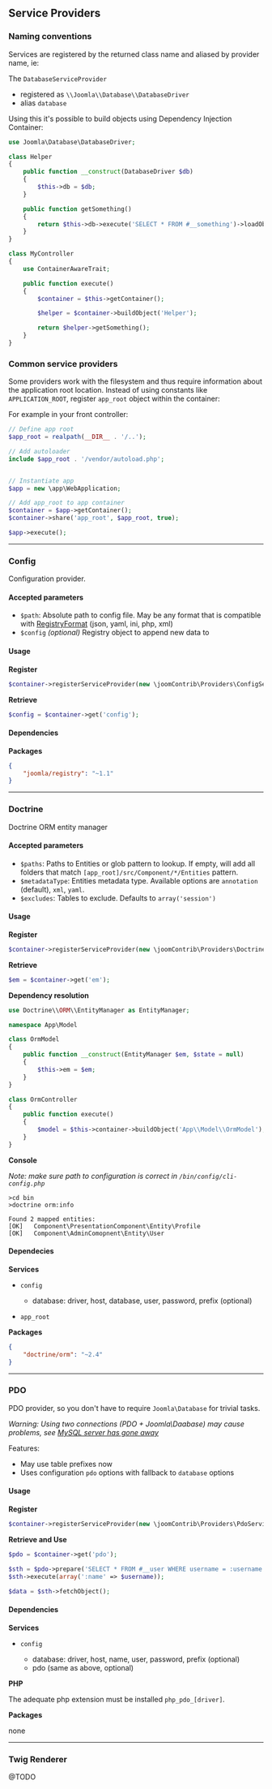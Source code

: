 ## Service Providers

### Naming conventions

Services are registered by the returned class name and aliased by provider name, ie:

The `DatabaseServiceProvider`
- registered as `\\Joomla\\Database\\DatabaseDriver`
- alias `database`

Using this it's possible to build objects using Dependency Injection Container:

```PHP
use Joomla\Database\DatabaseDriver;

class Helper
{
	public function __construct(DatabaseDriver $db)
	{
		$this->db = $db;
	}

	public function getSomething()
	{
		return $this->db->execute('SELECT * FROM #__something')->loadObjectList();
	}
}

class MyController
{
	use ContainerAwareTrait;

	public function execute()
	{
		$container = $this->getContainer();

		$helper = $container->buildObject('Helper');

		return $helper->getSomething();
	}
}

```


### Common service providers

Some providers work with the filesystem and thus require information about the application root location.
Instead of using constants like `APPLICATION_ROOT`, register `app_root` object within the container:

For example in your front controller:

```PHP
// Define app root
$app_root = realpath(__DIR__ . '/..');

// Add autoloader
include $app_root . '/vendor/autoload.php';


// Instantiate app
$app = new \app\WebApplication;

// Add app_root to app container
$container = $app->getContainer();
$container->share('app_root', $app_root, true);

$app->execute();
```

---

### Config

Configuration provider.

#### Accepted parameters

- `$path`: Absolute path to config file. May be any format that is compatible with [RegistryFormat](https://github.com/joomla-framework/registry/tree/master/src/Format) (json, yaml, ini, php, xml)
- `$config` _(optional)_ Registry object to append new data to
 

#### Usage

**Register**

```PHP
$container->registerServiceProvider(new \joomContrib\Providers\ConfigServiceProvider(APP_ROOT . '/etc/config.yml');
```

**Retrieve**

```PHP
$config = $container->get('config');
```


#### Dependencies

**Packages**

```JSON
{
	"joomla/registry": "~1.1"
}
```

---

### Doctrine

Doctrine ORM entity manager

#### Accepted parameters

- `$paths`: Paths to Entities or glob pattern to lookup. If empty, will add all folders that match `[app_root]/src/Component/*/Entities` pattern.
- `$metadataType`: Entities metadata type. Available options are `annotation` (default), `xml`, `yaml`.
- `$excludes`: Tables to exclude. Defaults to `array('session')`


#### Usage

**Register**

```PHP
$container->registerServiceProvider(new \joomContrib\Providers\DoctrineServiceProvider);
```

**Retrieve**

```PHP
$em = $container->get('em');
```

**Dependency resolution**

```PHP
use Doctrine\\ORM\\EntityManager as EntityManager;

namespace App\Model

class OrmModel
{
	public function __construct(EntityManager $em, $state = null)
	{
		$this->em = $em;
	}
}
```
```PHP
class OrmController
{
	public function execute()
	{
		$model = $this->container->buildObject('App\\Model\\OrmModel');
	}
}
```

**Console**

_Note: make sure path to configuration is correct in `/bin/config/cli-config.php`_

```
>cd bin
>doctrine orm:info

Found 2 mapped entities:
[OK]   Component\PresentationComponent\Entity\Profile
[OK]   Component\AdminComopnent\Entity\User
```


#### Dependecies

**Services**

- `config`

	- database: driver, host, database, user, password, prefix (optional)

- `app_root`

**Packages**

```JSON
{
	"doctrine/orm": "~2.4"
}
```

---

### PDO

PDO provider, so you don't have to require `Joomla\Database` for trivial tasks.

_Warning: Using two connections (PDO + Joomla\Daabase) may cause problems, see [MySQL server has gone away](http://dev.mysql.com/doc/refman/5.0/en/gone-away.html)_

Features:

 - May use table prefixes now
 - Uses configuration `pdo` options with fallback to `database` options


#### Usage

**Register**

```PHP
$container->registerServiceProvider(new \joomContrib\Providers\PdoServiceProvider);
```

**Retrieve and Use**

```PHP
$pdo = $container->get('pdo');

$sth = $pdo->prepare('SELECT * FROM #__user WHERE username = :username');
$sth->execute(array(':name' => $username));

$data = $sth->fetchObject();
```


#### Dependencies

**Services**

- `config`

	- database: driver, host, name, user, password, prefix (optional)
	- pdo (same as above, optional)

**PHP**

The adequate php extension must be installed `php_pdo_[driver]`.

**Packages**

none


---


### Twig Renderer

@TODO
